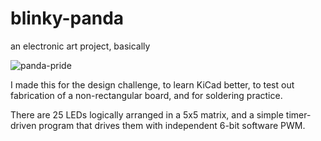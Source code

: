 # blinky-panda
an electronic art project, basically

![panda-pride](https://user-images.githubusercontent.com/713453/112738729-4346a100-8f2b-11eb-848e-e4d2ee743235.gif)

I made this for the design challenge, to learn KiCad better, to test out fabrication of a non-rectangular board, and for soldering practice.

There are 25 LEDs logically arranged in a 5x5 matrix, and a simple timer-driven program that drives them with independent 6-bit software PWM.
